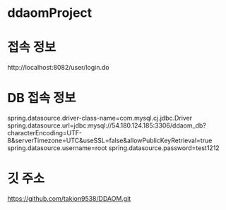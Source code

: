 # ddaomProject

# 접속 정보
http://localhost:8082/user/login.do

# DB 접속 정보
spring.datasource.driver-class-name=com.mysql.cj.jdbc.Driver
spring.datasource.url=jdbc:mysql://54.180.124.185:3306/ddaom_db?characterEncoding=UTF-8&serverTimezone=UTC&useSSL=false&allowPublicKeyRetrieval=true
spring.datasource.username=root
spring.datasource.password=test1212

# 깃 주소
https://github.com/takion9538/DDAOM.git


